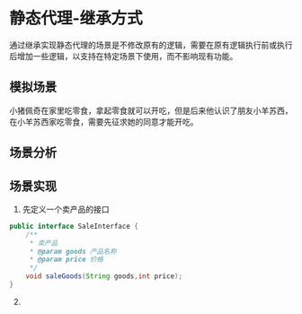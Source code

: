 # 静态代理-继承方式
通过继承实现静态代理的场景是不修改原有的逻辑，需要在原有逻辑执行前或执行后增加一些逻辑，以支持在特定场景下使用，而不影响现有功能。
## 模拟场景
小猪佩奇在家里吃零食，拿起零食就可以开吃，但是后来他认识了朋友小羊苏西，在小羊苏西家吃零食，需要先征求她的同意才能开吃。
## 场景分析

## 场景实现

1. 先定义一个卖产品的接口
```java
public interface SaleInterface {
    /**
     * 卖产品
     * @param goods 产品名称
     * @param price 价格
     */
    void saleGoods(String goods,int price);
}
```

2.


```